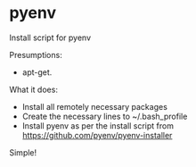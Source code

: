 # pyenv
Install script for pyenv

Presumptions:
 * apt-get.

What it does:
  * Install all remotely necessary packages
  * Create the necessary lines to ~/.bash_profile
  * Install pyenv as per the install script from https://github.com/pyenv/pyenv-installer
  
 
Simple!
